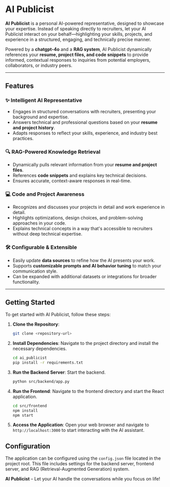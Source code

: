 # AI Publicist

**AI Publicist** is a personal AI-powered representative, designed to showcase your expertise. Instead of speaking directly to recruiters, let your AI Publicist interact on your behalf—highlighting your skills, projects, and experience in a structured, engaging, and technically precise manner.

Powered by a **chatgpt-4o** and a **RAG system**, AI Publicist dynamically references your **resume, project files, and code snippets** to provide informed, contextual responses to inquiries from potential employers, collaborators, or industry peers.

---

## Features

### ✨ Intelligent AI Representative

- Engages in structured conversations with recruiters, presenting your background and expertise.
- Answers technical and professional questions based on your **resume and project history**.
- Adapts responses to reflect your skills, experience, and industry best practices.

### 🔍 RAG-Powered Knowledge Retrieval

- Dynamically pulls relevant information from your **resume and project files**.
- References **code snippets** and explains key technical decisions.
- Ensures accurate, context-aware responses in real-time.

### 💻 Code and Project Awareness

- Recognizes and discusses your projects in detail and work experience in detail.
- Highlights optimizations, design choices, and problem-solving approaches in your code.
- Explains technical concepts in a way that's accessible to recruiters without deep technical expertise.

### 🛠️ Configurable & Extensible

- Easily update **data sources** to refine how the AI presents your work.
- Supports **customizable prompts and AI behavior tuning** to match your communication style.
- Can be expanded with additional datasets or integrations for broader functionality.

---




## Getting Started

To get started with AI Publicist, follow these steps:

1. **Clone the Repository**: 
   ```bash
   git clone <repository-url>
   ```

2. **Install Dependencies**: 
   Navigate to the project directory and install the necessary dependencies.
   ```bash
   cd ai_publicist
   pip install -r requirements.txt
   ```

3. **Run the Backend Server**: 
   Start the backend.
   ```bash
   python src/backend/app.py
   ```

4. **Run the Frontend**: 
   Navigate to the frontend directory and start the React application.
   ```bash
   cd src/frontend
   npm install
   npm start
   ```

5. **Access the Application**: 
   Open your web browser and navigate to `http://localhost:3000` to start interacting with the AI assistant.

## Configuration

The application can be configured using the `config.json` file located in the project root. This file includes settings for the backend server, frontend server, and RAG (Retrieval-Augmented Generation) system.

**AI Publicist** – Let your AI handle the conversations while you focus on life!